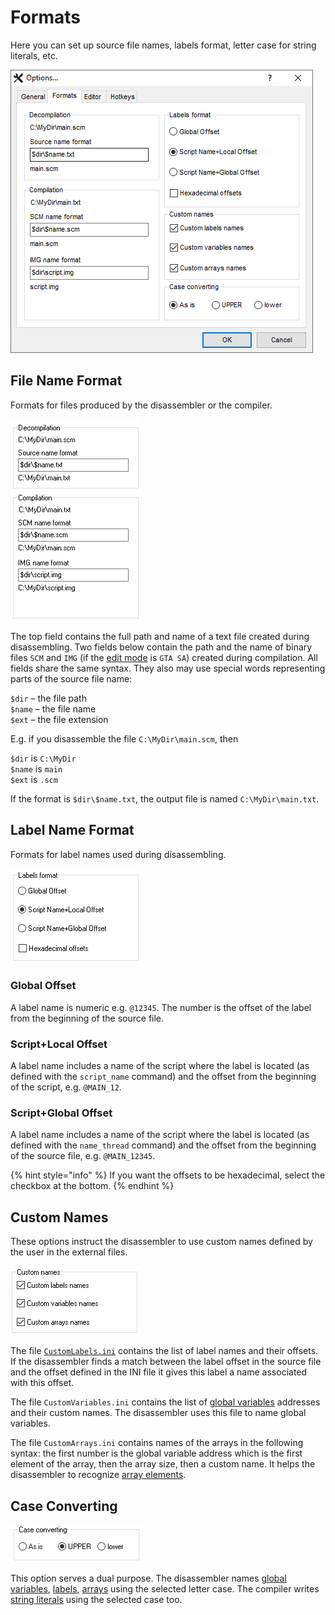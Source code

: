 # Formats

Here you can set up source file names, labels format, letter case for string literals, etc.

![](../../.gitbook/assets/options-format-en.PNG)

## File Name Format

Formats for files produced by the disassembler or the compiler.

![](../../.gitbook/assets/formats-files-en.png)

The top field contains the full path and name of a text file created during disassembling. Two fields below contain the path and the name of binary files `SCM` and `IMG` (if the [edit mode](../../edit-modes/) is `GTA SA`) created during compilation. All fields share the same syntax. They also may use special words representing parts of the source file name:

`$dir` – the file path \
`$name` – the file name \
`$ext` – the file extension

E.g. if you disassemble the file `C:\MyDir\main.scm`, then

`$dir` is `C:\MyDir` \
`$name` is `main` \
`$ext` is `.scm` 

If the format is `$dir\$name.txt`, the output file is named `C:\MyDir\main.txt`.

## Label Name Format

Formats for label names used during disassembling.

![](../../.gitbook/assets/formats-labels-en.png)

### Global Offset

A label name is numeric e.g. `@12345`. The number is the offset of the label from the beginning of the source file.

### Script+Local Offset

A label name includes a name of the script where the label is located (as defined with the `script_name` command) and the offset from the beginning of the script, e.g. `@MAIN_12`.

### Script+Global Offset

A label name includes a name of the script where the label is located (as defined with the `name_thread` command) and the offset from the beginning of the source file, e.g. `@MAIN_12345`.

{% hint style="info" %}
If you want the offsets to be hexadecimal, select the checkbox at the bottom.
{% endhint %}

## Custom Names

These options instruct the disassembler to use custom names defined by the user in the external files.

![](../../.gitbook/assets/formats-custom-names-en.png)

The file [`CustomLabels.ini`](../../edit-modes/customlabels.ini.md) contains the list of label names and their offsets. If the disassembler finds a match between the label offset in the source file and the offset defined in the INI file it gives this label a name associated with this offset.

The file `CustomVariables.ini` contains the list of [global variables](../../coding/variables.md#global-variables) addresses and their custom names. The disassembler uses this file to name global variables.

The file `CustomArrays.ini` contains names of the arrays in the following syntax: the first number is the global variable address which is the first element of the array, then the array size, then a custom name. It helps the disassembler to recognize [array elements](../../coding/arrays.md#using-constant-indexes).

## Case Converting

![](../../.gitbook/assets/formats-case-en.png)

This option serves a dual purpose. The disassembler names [global variables](../../coding/variables.md#global-variables), [labels](../../coding/data-types.md#labels), [arrays](../../coding/arrays.md) using the selected letter case. The compiler writes [string literals](../../coding/data-types.md#string-literals) using the selected case too.
